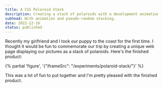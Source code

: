 ```yaml
---
title: A CSS Polaroid Stack
description: Creating a stack of polaroids with a development animation and pseudo-random stacking.
subhead: With animation and pseudo-random stacking.
date: 2022-12-16
status: published
---
```


Recently my girlfriend and I took our puppy to the coast for the first time. I thought it would be fun to commemorate our trip by creating a unique web page displaying our pictures as a stack of polaroids. Here's the finished product:

{% partial 'figure', '{"iframeSrc": "/experiments/polaroid-stack/"}' %}

This was a lot of fun to put together and I'm pretty pleased with the finished product.

